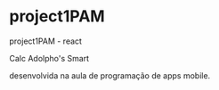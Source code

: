# project1PAM
project1PAM - react

Calc Adolpho's Smart

desenvolvida na aula de programação de apps mobile.
